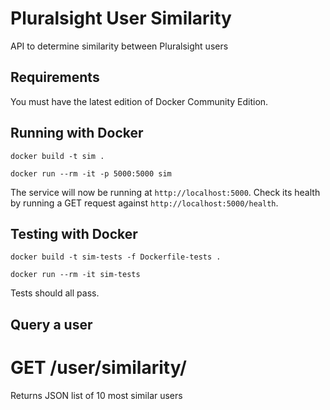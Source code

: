 # Pluralsight User Similarity

API to determine similarity between Pluralsight users

## Requirements

You must have the latest edition of Docker Community Edition. 

## Running with Docker

```shell
docker build -t sim .
```

```shell
docker run --rm -it -p 5000:5000 sim
```

The service will now be running at `http://localhost:5000`. Check its health by running a GET request against `http://localhost:5000/health`.

## Testing with Docker

```shell
docker build -t sim-tests -f Dockerfile-tests .
```

```shell
docker run --rm -it sim-tests
```

Tests should all pass.

## Query a user

# GET **/user/similarity/<handle>**

Returns JSON list of 10 most similar users
